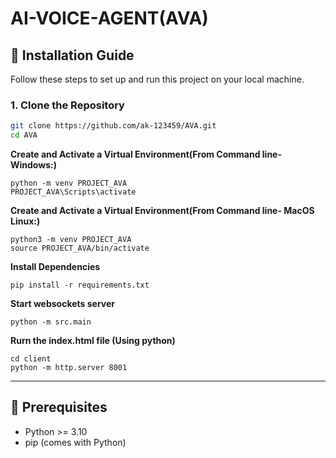 # AI-VOICE-AGENT(AVA)


## 🚀 Installation Guide

Follow these steps to set up and run this project on your local machine.

### 1. Clone the Repository
```bash
git clone https://github.com/ak-123459/AVA.git
cd AVA
```

**Create and Activate a Virtual Environment(From Command line- Windows:)**
```
python -m venv PROJECT_AVA
PROJECT_AVA\Scripts\activate
```

**Create and Activate a Virtual Environment(From Command line- MacOS Linux:)**
```
python3 -m venv PROJECT_AVA
source PROJECT_AVA/bin/activate

```


**Install Dependencies**

```
pip install -r requirements.txt
```

**Start websockets server**

```
python -m src.main
```



**Rurn the index.html file (Using python)**

```
cd client
python -m http.server 8001

```

***

## 🔧 Prerequisites

- Python >= 3.10
- pip (comes with Python)





